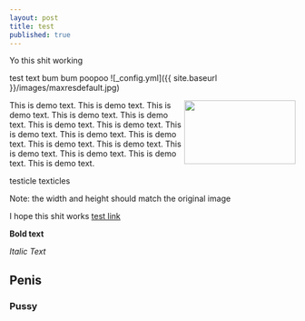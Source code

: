 ```yaml
---
layout: post
title: test
published: true
---
```


Yo this shit working

test text bum bum poopoo ![_config.yml]({{ site.baseurl }}/images/maxresdefault.jpg)

<p>
      <img src="https://www.tutorialspoint.com/green/images/logo.png" style="float:right" width="196" height="112" />
      This is demo text. This is demo text.
      This is demo text. This is demo text.
      This is demo text. This is demo text.
      This is demo text. This is demo text.
      This is demo text. This is demo text.
      This is demo text. This is demo text.
      This is demo text. This is demo text.
      This is demo text. This is demo text.
   </p>
  
testicle texticles

Note: the width and height should match the original image

I hope this shit works [test link]( https://www.youtube.com/watch?v=mEnhfMRLXnc)


**Bold text**


_Italic Text_


## Penis


### Pussy
